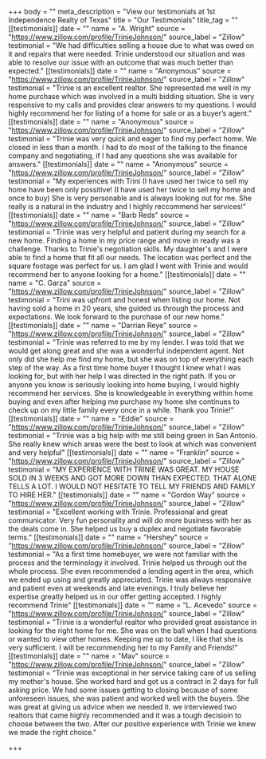 +++
body = ""
meta_description = "View our testimonials at 1st Independence Realty of Texas"
title = "Our Testimonials"
title_tag = ""
[[testimonials]]
date = ""
name = "A. Wright"
source = "https://www.zillow.com/profile/TrinieJohnson/"
source_label = "Zillow"
testimonial = "We had difficulties selling a house due to what was owed on it and repairs that were needed. Trinie understood our situation and was able to resolve our issue with an outcome that was much better than expected."
[[testimonials]]
date = ""
name = "Anonymous"
source = "https://www.zillow.com/profile/TrinieJohnson/"
source_label = "Zillow"
testimonial = "Trinie is an excellent realtor. She represented me well in my home purchase which was involved in a multi bidding situation. She is very responsive to my calls and provides clear answers to my questions. I would highly recommend her for listing of a home for sale or as a buyer’s agent."
[[testimonials]]
date = ""
name = "Anonymous"
source = "https://www.zillow.com/profile/TrinieJohnson/"
source_label = "Zillow"
testimonial = "Trinie was very quick and eager to find my perfect home. We closed in less than a month. I had to do most of the talking to the finance company and negotiating, if I had any questions she was available for answers."
[[testimonials]]
date = ""
name = "Anonymous"
source = "https://www.zillow.com/profile/TrinieJohnson/"
source_label = "Zillow"
testimonial = "My experiences with Trini (I have used her twice to sell my home have been only possitive! (I have used her twice to sell my home and once to buy) She is very personable and is always looking out for me. She really is a natural in the industry and I highly reccommend her services!"
[[testimonials]]
date = ""
name = "Barb Reds"
source = "https://www.zillow.com/profile/TrinieJohnson/"
source_label = "Zillow"
testimonial = "Trinie was very helpful and patient during my search for a new home. Finding a home in my price range and move in ready was a challenge. Thanks to Trinie's negotiation skills. My daughter's and I were able to find a home that fit all our needs. The location was perfect and the square footage was perfect for us. I am glad I went with Trinie and would recommend her to anyone looking for a home."
[[testimonials]]
date = ""
name = "C. Garza"
source = "https://www.zillow.com/profile/TrinieJohnson/"
source_label = "Zillow"
testimonial = "Trini was upfront and honest when listing our home. Not having sold a home in 20 years, she guided us through the process and expectations. We look forward to the purchase of our new home."
[[testimonials]]
date = ""
name = "Darrian Reye"
source = "https://www.zillow.com/profile/TrinieJohnson/"
source_label = "Zillow"
testimonial = "Trinie was referred to me by my lender. I was told that we would get along great and she was a wonderful independent agent. Not only did she help me find my home, but she was on top of everything each step of the way. As a first time home buyer I thought I knew what I was looking for, but with her help I was directed in the right path. If you or anyone you know is seriously looking into home buying, I would highly recommend her services. She is knowledgeable in everything within home buying and even after helping me purchase my home she continues to check up on my little family every once in a while. Thank you Trinie!"
[[testimonials]]
date = ""
name = "Eddie"
source = "https://www.zillow.com/profile/TrinieJohnson/"
source_label = "Zillow"
testimonial = "Trinie was a big help with me still being green in San Antonio. She really knew which areas were the best to look at which was convenient and very helpful"
[[testimonials]]
date = ""
name = "Franklin"
source = "https://www.zillow.com/profile/TrinieJohnson/"
source_label = "Zillow"
testimonial = "MY EXPERIENCE WITH TRINIE WAS GREAT. MY HOUSE SOLD IN 3 WEEKS AND GOT MORE DOWN THAN EXPECTED. THAT ALONE TELLS A LOT. I WOULD NOT HESITATE TO TELL MY FRIENDS AND FAMILY TO HIRE HER."
[[testimonials]]
date = ""
name = "Gordon Way"
source = "https://www.zillow.com/profile/TrinieJohnson/"
source_label = "Zillow"
testimonial = "Excellent working with Trinie. Professional and great communicator. Very fun personality and will do more business with her as the deals come in. She helped us buy a duplex and negotiate favorable terms."
[[testimonials]]
date = ""
name = "Hershey"
source = "https://www.zillow.com/profile/TrinieJohnson/"
source_label = "Zillow"
testimonial = "As a first time homebuyer, we were not familiar with the process and the terminology it involved. Trinie helped us through out the whole process. She even recommended a lending agent in the area, which we ended up using and greatly appreciated. Trinie was always responsive and patient even at weekends and late evenings. I truly believe her expertise greatly helped us in our offer getting accepted. I highly recommend Trinie"
[[testimonials]]
date = ""
name = "L. Acevedo"
source = "https://www.zillow.com/profile/TrinieJohnson/"
source_label = "Zillow"
testimonial = "Trinie is a wonderful realtor who provided great assistance in looking for the right home for me. She was on the ball when I had questions or wanted to view other homes. Keeping me up to date, I like that she is very sufficient. I will be recommending her to my Family and Friends!"
[[testimonials]]
date = ""
name = "Mav"
source = "https://www.zillow.com/profile/TrinieJohnson/"
source_label = "Zillow"
testimonial = "Trinie was exceptional in her service taking care of us selling my mother's house. She worked hard and got us a contract in 2 days for full asking price. We had some issues getting to closing because of some unforeseen issues, she was patient and worked well with the buyers. She was great at giving us advice when we needed it. we interviewed two realtors that came highly recommended and it was a tough decisioin to choose between the two. After our positive experience with Trinie we knew we made the right choice."

+++
